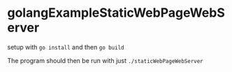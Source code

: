 # golangExampleStaticWebPageWebServer

setup with `go install` and then `go build`

The program should then be run with just `./staticWebPageWebServer`
